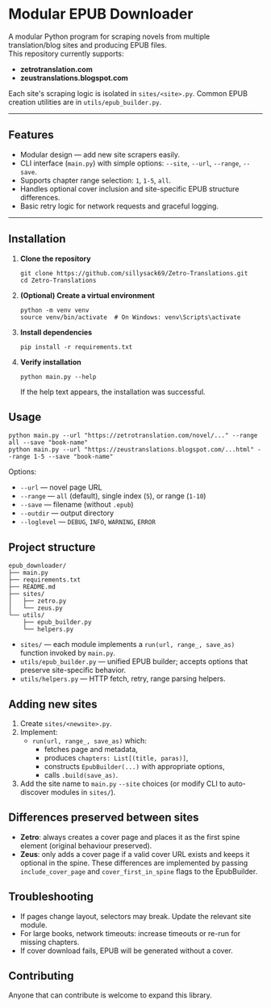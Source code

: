 # Modular EPUB Downloader

A modular Python program for scraping novels from multiple translation/blog sites and producing EPUB files.  
This repository currently supports:

- **zetrotranslation.com**
- **zeustranslations.blogspot.com**

Each site's scraping logic is isolated in `sites/<site>.py`. Common EPUB creation utilities are in `utils/epub_builder.py`.

---

## Features

- Modular design — add new site scrapers easily.
- CLI interface (`main.py`) with simple options: `--site`, `--url`, `--range`, `--save`.
- Supports chapter range selection: `1`, `1-5`, `all`.
- Handles optional cover inclusion and site-specific EPUB structure differences.
- Basic retry logic for network requests and graceful logging.

---

## Installation

1. **Clone the repository**
   ```
   git clone https://github.com/sillysack69/Zetro-Translations.git
   cd Zetro-Translations
   ```
2. **(Optional) Create a virtual environment**
   ```
   python -m venv venv
   source venv/bin/activate  # On Windows: venv\Scripts\activate
   ```
3. **Install dependencies**
   ```
   pip install -r requirements.txt
   ```
4. **Verify installation**
   ```
   python main.py --help
   ```
   If the help text appears, the installation was successful.
   
## Usage

```
python main.py --url "https://zetrotranslation.com/novel/..." --range all --save "book-name"
python main.py --url "https://zeustranslations.blogspot.com/...html" --range 1-5 --save "book-name"
```

Options:
- `--url` — novel page URL
- `--range` — `all` (default), single index (`5`), or range (`1-10`)
- `--save` — filename (without `.epub`)
- `--outdir` — output directory
- `--loglevel` — `DEBUG`, `INFO`, `WARNING`, `ERROR`

## Project structure
```
epub_downloader/
├── main.py
├── requirements.txt
├── README.md
├── sites/
│   ├── zetro.py
│   └── zeus.py
└── utils/
    ├── epub_builder.py
    └── helpers.py
```

- `sites/` — each module implements a `run(url, range_, save_as)` function invoked by `main.py`.
- `utils/epub_builder.py` — unified EPUB builder; accepts options that preserve site-specific behavior.
- `utils/helpers.py` — HTTP fetch, retry, range parsing helpers.

## Adding new sites
1. Create `sites/<newsite>.py`.
2. Implement:
   - `run(url, range_, save_as)` which:
      - fetches page and metadata,
      - produces `chapters: List[(title, paras)]`,
      - constructs `EpubBuilder(...)` with appropriate options,
      - calls `.build(save_as)`.
3. Add the site name to `main.py` `--site` choices (or modify CLI to auto-discover modules in `sites/`).

## Differences preserved between sites
- **Zetro**: always creates a cover page and places it as the first spine element (original behaviour preserved).
- **Zeus**: only adds a cover page if a valid cover URL exists and keeps it optional in the spine.
These differences are implemented by passing `include_cover_page` and `cover_first_in_spine` flags to the EpubBuilder.

## Troubleshooting
- If pages change layout, selectors may break. Update the relevant site module.
- For large books, network timeouts: increase timeouts or re-run for missing chapters.
- If cover download fails, EPUB will be generated without a cover.

## Contributing
Anyone that can contribute is welcome to expand this library.
